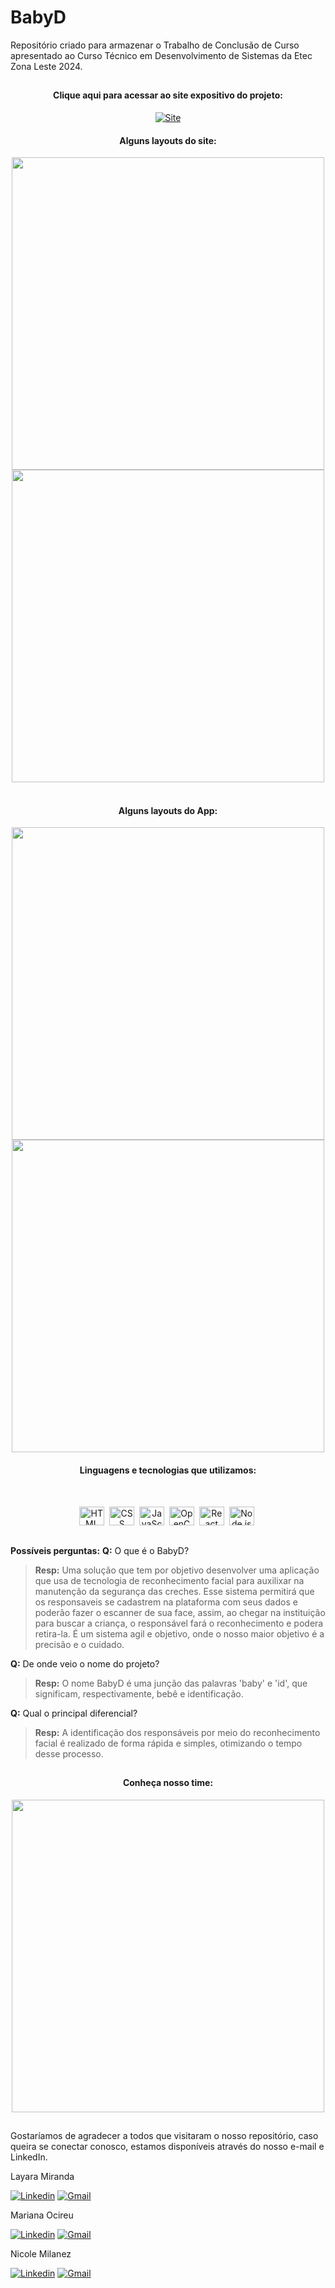# BabyD

Repositório criado para armazenar o Trabalho de Conclusão de Curso apresentado ao Curso Técnico em Desenvolvimento de Sistemas da Etec Zona Leste 2024.
##

<div align="center">
  <h4>Clique aqui para acessar ao site expositivo do projeto:</h4>

  [![Site](https://img.shields.io/badge/Site_BabyD?style=for-the-badge)](https://marisouza31.github.io/BabyD/)
  
  <h4>Alguns layouts do site:</h4>
  <img width="500" src="https://github.com/marisouza31/BabyD/blob/main/README/home.png"><br>
  <img width="500" src="https://github.com/marisouza31/BabyD/blob/main/README/sobre-nos.png">  
  <br><br>
  <h4>Alguns layouts do App:</h4>
  <img width="500" src="https://github.com/marisouza31/BabyD/blob/main/README/home-app.png"><br>
  <img width="500" src="https://github.com/marisouza31/BabyD/blob/main/README/login-app.png">

  <h4>Linguagens e tecnologias que utilizamos:</h4> <br>
  <p>
  <img src="https://github.com/devicons/devicon/blob/master/icons/html5/html5-original.svg" title="HTML" alt="HTML" width="40" height="30"/>&nbsp;
  <img src="https://github.com/devicons/devicon/blob/master/icons/css3/css3-plain-wordmark.svg"  title="CSS" alt="CSS" width="40" height="30"/>&nbsp;
  <img src="https://github.com/devicons/devicon/blob/master/icons/javascript/javascript-original.svg" title="JavaScript" alt="JavaScript" width="40" height="30"/>&nbsp; 
  <img src="https://github.com/devicons/devicon/blob/master/icons/opencv/opencv-original-wordmark.svg" title="OpenCV" alt="OpenCV" width="40" height="30"/>&nbsp; 
  <img src="https://github.com/devicons/devicon/blob/master/icons/react/react-original-wordmark.svg" title="React" alt="React" width="40" height="30"/>&nbsp; 
  <img src="https://github.com/devicons/devicon/blob/master/icons/nodejs/nodejs-original-wordmark.svg" title="Node.js" alt="Node.js" width="40" height="30"/>&nbsp; 
  </p>
</div>

##

**Possíveis perguntas:**
**Q:** O que é o BabyD?
> **Resp:** Uma solução que tem por objetivo desenvolver uma aplicação que usa de tecnologia de reconhecimento facial para auxilixar na manutenção da segurança das creches. Esse sistema permitirá que os responsaveis se cadastrem na plataforma com seus dados e poderão fazer o escanner de sua face, assim, ao chegar na instituição para buscar a criança, o responsável fará o reconhecimento e podera retira-la. É um sistema agil e objetivo, onde o nosso maior objetivo é a precisão e o cuidado.

**Q:** De onde veio o nome do projeto?
> **Resp:** O nome BabyD é uma junção das palavras 'baby' e 'id', que significam, respectivamente, bebê e identificação.

**Q:** Qual o principal diferencial?
> **Resp:** A identificação dos responsáveis por meio do reconhecimento facial é realizado de forma rápida e simples, otimizando o tempo desse processo.

##

<div align="center">
  <h4>Conheça nosso time:</h4>
  <img width="500" src="https://github.com/marisouza31/BabyD/blob/main/README/membros.png">
  <br>
</div>

##

Gostaríamos de agradecer a todos que visitaram o nosso repositório, caso queira se conectar conosco, estamos disponíveis através do nosso e-mail e LinkedIn.

Layara Miranda

[![Linkedin](https://img.shields.io/badge/LinkedIn-%230077B5?style=for-the-badge&logo=linkedin&logoColor=white)](https://www.linkedin.com/in/layara-miranda-405664299/?)
[![Gmail](https://img.shields.io/badge/Gmail-D14836?style=for-the-badge&logo=gmail&logoColor=white)](mailto:layaramiranda61@gmail.com)

Mariana Ocireu

[![Linkedin](https://img.shields.io/badge/LinkedIn-%230077B5?style=for-the-badge&logo=linkedin&logoColor=white)](https://www.linkedin.com/in/mariana-ocireu-61aa722b3/?)
[![Gmail](https://img.shields.io/badge/Gmail-D14836?style=for-the-badge&logo=gmail&logoColor=white)](mailto:marianaocireu@gmail.com)

Nicole Milanez

[![Linkedin](https://img.shields.io/badge/LinkedIn-%230077B5?style=for-the-badge&logo=linkedin&logoColor=white)](https://www.linkedin.com/in/nicole-milanez-127a16288/?)
[![Gmail](https://img.shields.io/badge/Gmail-D14836?style=for-the-badge&logo=gmail&logoColor=white)](mailto:nm4797100@gmail.com)
